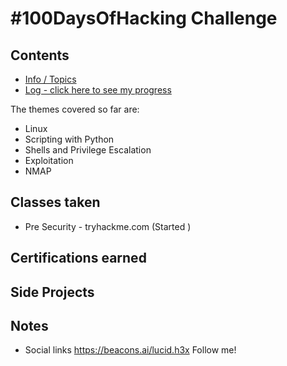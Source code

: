 # #100DaysOfHacking Challenge

## Contents
* [Info / Topics](README.md)
* [Log - click here to see my progress](log.md)

The themes covered so far are:

* Linux
* Scripting with Python
* Shells and Privilege Escalation
* Exploitation
* NMAP

## Classes taken 

* Pre Security - tryhackme.com (Started )

## Certifications earned

## Side Projects

## Notes

* Social links https://beacons.ai/lucid.h3x Follow me!

